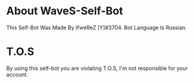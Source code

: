 # About WaveS-Self-Bot

This Self-Bot Was Made By IfweReZ [Y]#3704.
Bot Language Is Russian.
# T.O.S

By using this self-bot you are violating T.O.S, I'm not responsible for your account.


